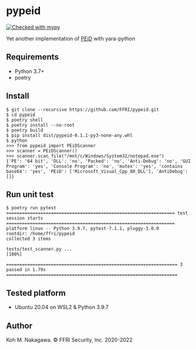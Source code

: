 # pypeid

[![Checked with mypy](http://www.mypy-lang.org/static/mypy_badge.svg)](http://mypy-lang.org/)

Yet another implementation of [PEiD](https://github.com/K-atc/PEiD) with yara-python

## Requirements

- Python 3.7+
- poetry

## Install

```
$ git clone --recursive https://github.com/FFRI/pypeid.git
$ cd pypeid
$ poetry shell
$ poetry install --no-root
$ poetry build
$ pip install dist/pypeid-0.1.1-py3-none-any.whl
$ python
>>> from pypeid import PEiDScanner
>>> scanner = PEiDScanner()
>>> scanner.scan_file("/mnt/c/Windows/System32/notepad.exe")
{'PE': '64 bit', 'DLL': 'no', 'Packed': 'no', 'Anti-Debug': 'no', 'GUI Program': 'yes', 'Console Program': 'no', 'mutex': 'yes', 'contains base64': 'yes', 'PEiD': ['Microsoft_Visual_Cpp_80_DLL'], 'AntiDebug': []}
```

## Run unit test

```
$ poetry run pytest
================================================================ test session starts ================================================================
platform linux -- Python 3.9.7, pytest-7.1.1, pluggy-1.0.0
rootdir: /home/ffri/pypeid
collected 3 items

tests/test_scanner.py ...                                                                                                                     [100%]

================================================================= 3 passed in 1.79s =================================================================
```

## Tested platform

- Ubuntu 20.04 on WSL2 & Python 3.9.7

## Author

Koh M. Nakagawa. &copy; FFRI Security, Inc. 2020-2022
